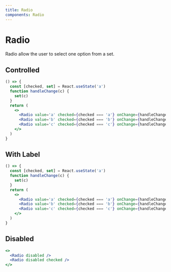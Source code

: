 ```yaml
---
title: Radio
components: Radio
---
```


# Radio

<p class="description">Radio allow the user to select one option from a set.</p>

## Controlled

```jsx
() => {
  const [checked, set] = React.useState('a')
  function handleChange(c) {
    set(c)
  }
  return (
    <>
      <Radio value='a' checked={checked === 'a'} onChange={handleChange} />
      <Radio value='b' checked={checked === 'b'} onChange={handleChange} />
      <Radio value='c' checked={checked === 'c'} onChange={handleChange} />
    </>
  )
}
```

## With Label

```jsx
() => {
  const [checked, set] = React.useState('a')
  function handleChange(c) {
    set(c)
  }
  return (
    <>
      <Radio value='a' checked={checked === 'a'} onChange={handleChange}>aaa</Radio>
      <Radio value='b' checked={checked === 'b'} onChange={handleChange}>bbb</Radio>
      <Radio value='c' checked={checked === 'c'} onChange={handleChange}>ccc</Radio>
    </>
  )
}
```

## Disabled

```jsx
<>
  <Radio disabled />
  <Radio disabled checked />
</>
```

